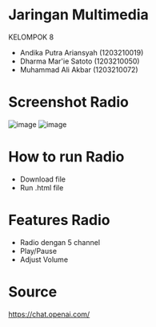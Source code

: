 # Jaringan Multimedia
KELOMPOK 8
- Andika Putra Ariansyah  (1203210019)
- Dharma Mar'ie Satoto    (1203210050)
- Muhammad Ali Akbar      (1203210072)

# Screenshot Radio
![image](https://github.com/marierose00/Radio-Web-Html/assets/148933655/085a7431-6e75-436a-a955-d58d6a5d6793)
![image](https://github.com/marierose00/Radio-Web-Html/assets/148933655/ebc5529e-0fb5-4a4b-997a-798f335c7ba0)

# How to run Radio
- Download file
- Run .html file

# Features Radio
- Radio dengan 5 channel
- Play/Pause
- Adjust Volume

# Source
https://chat.openai.com/
